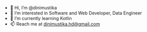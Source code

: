 - 👋 Hi, I’m @dinimustika
- 👀 I’m interested in Software and Web Developer, Data Engineer
- 🌱 I’m currently learning Kotlin
- 📫 Reach me at dinimustika.hd@gmail.com

<!---
dinimustika/dinimustika is a ✨ special ✨ repository because its `README.md` (this file) appears on your GitHub profile.
You can click the Preview link to take a look at your changes.
--->
